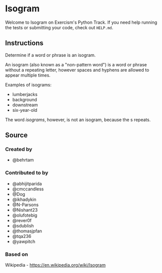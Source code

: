 # Isogram

Welcome to Isogram on Exercism's Python Track.
If you need help running the tests or submitting your code, check out `HELP.md`.

## Instructions

Determine if a word or phrase is an isogram.

An isogram (also known as a "non-pattern word") is a word or phrase without a repeating letter, however spaces and hyphens are allowed to appear multiple times.

Examples of isograms:

- lumberjacks
- background
- downstream
- six-year-old

The word _isograms_, however, is not an isogram, because the s repeats.

## Source

### Created by

- @behrtam

### Contributed to by

- @abhijitparida
- @cmccandless
- @Dog
- @ikhadykin
- @N-Parsons
- @Nishant23
- @olufotebig
- @rever0f
- @sdublish
- @thomasjpfan
- @tqa236
- @yawpitch

### Based on

Wikipedia - <https://en.wikipedia.org/wiki/Isogram>
